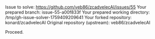 Issue to solve: https://github.com/veb86/zcadvelecAI/issues/55
Your prepared branch: issue-55-a00f833f
Your prepared working directory: /tmp/gh-issue-solver-1759409209641
Your forked repository: konard/zcadvelecAI
Original repository (upstream): veb86/zcadvelecAI

Proceed.